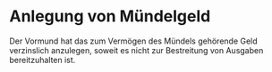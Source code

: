 # Anlegung von Mündelgeld

Der Vormund hat das zum Vermögen des Mündels gehörende Geld verzinslich anzulegen, soweit es nicht zur Bestreitung von Ausgaben bereitzuhalten ist.